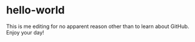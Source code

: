# hello-world
This is me editing for no apparent reason other than to learn about GitHub.  Enjoy your day!

